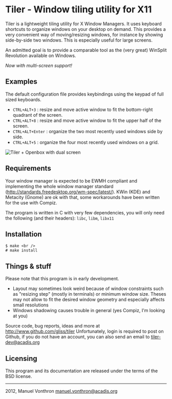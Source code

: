 Tiler - Window tiling utility for X11
=====================================

Tiler is a lightweight tiling utility for X Window Managers. It uses keyboard
shortcuts to organize windows on your desktop on demand. This provides a 
very convenient way of moving/resizing windows, for instance by showing
side-by-side two windows. This is especially useful for large screens.

An admitted goal is to provide a comparable tool as the (very great) 
WinSplit Revolution available on Windows.

*Now with multi-screen support!*

Examples
--------

The default configuration file provides keybindings using the keypad
of full sized keyboards.

  * `CTRL+ALT+3` : resize and move active window to fit the bottom-right quadrant of the screen.
  * `CTRL+ALT+8` : resize and move active window to fit the upper half of the screen.
  * `CTRL+ALT+Enter` : organize the two most recently used windows side by side.
  * `CTRL+ALT+5` : organize the four most recently used windows on a grid.

![Tiler + Openbox with dual screen](http://www.acadis.org/images/tiler/tiler-openbox-xinerama.small.png "Tiler + Openbox with dual screen")
  
Requirements
------------

Your window manager is expected to be EWMH compliant and implementing the whole
window manager standard (http://standards.freedesktop.org/wm-spec/latest/). 
KWin (KDE) and Metacity (Gnome) are ok with that, some workarounds have been
written for the use with Compiz.

The program is written in C with very few dependencies, you will
only need the following (and their headers): `libc`, `libm`, `libx11`


Installation
------------

    $ make <br />
    # make install

Things & stuff
--------------

Please note that this program is in early development. 

  * Layout may sometimes look weird because of window constraints such as 
      "resizing step" (mostly in terminals) or minimum window size. Theses 
      may not allow to fit the desired window geometry and especially affects 
      small resolutions
  * Windows shadowing causes trouble in general (yes Compiz, I'm looking at you)
      

Source code, bug reports, ideas and more at http://www.github.com/gliss/tiler
  Unfortunately, login is required to post on Github, if you do not have
  an account, you can also send an email to tiler-dev@acadis.org


Licensing
---------

This program and its documentation are released under the terms of the
BSD license.

----
2012, Manuel Vonthron <manuel.vonthron@acadis.org>
